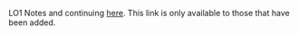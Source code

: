 LO1 Notes and continuing [here](https://saskpolytech-my.sharepoint.com/personal/jin3662_saskpolytech_ca/_layouts/15/onedrive.aspx?id=%2Fpersonal%2Fjin3662%5Fsaskpolytech%5Fca%2FDocuments%2FSemester5%2FCOOS291%20Linux&e=5%3A23880193b848420ab6cfa7f54c93ae55&sharingv2=true&fromShare=true&at=9&CT=1737563324442&OR=OWA%2DNT%2DMail&CID=209a03ee%2Dcdf0%2D600c%2D4aa7%2D4b5c105a5be9&cidOR=Client&FolderCTID=0x012000098B2321149C624F904AF6E34E1563DC&view=0). This link is only available to those that have been added.